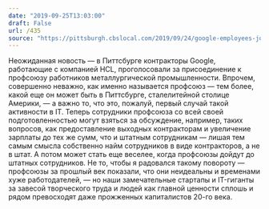 ```yaml
---
date: "2019-09-25T13:03:00"
draft: False
url: /435
source: "https://pittsburgh.cbslocal.com/2019/09/24/google-employees-join-united-steelworkers/"
---
```


Неожиданная новость — в Питтсбурге контракторы Google, работающие с компанией HCL, проголосовали за присоединение к профсоюзу работников металлургической промышленности. Впрочем, совершенно неважно, как именно называется профсоюз — тем более, какой еще он может быть в Питтсбурге, сталелитейной столице Америки, — а важно то, что это, пожалуй, первый случай такой активности в IT. Теперь сотрудники профсоюза со всей своей подготовленностью могут взяться за обсуждение, например, таких вопросов, как предоставление выходных контракторам и увеличение зарплаты до тех же сумм, что и штатным сотрудникам — лишая тем самым смысла собственно найм сотрудников в виде контракторов, а не в штат.
А потом может стать еще веселее, когда профсоюзы дойдут до штатных сотрудников. 
Не то, чтобы я радовался такому повороту — профсоюзы за прошлый век показали, что они неидеальны и временами хуже работодателей, — но наши замечательные стартапы и IT-гиганты за завесой творческого труда и людей как главной ценности сплошь и рядом превосходят даже прожженных капиталистов 20-го века.
